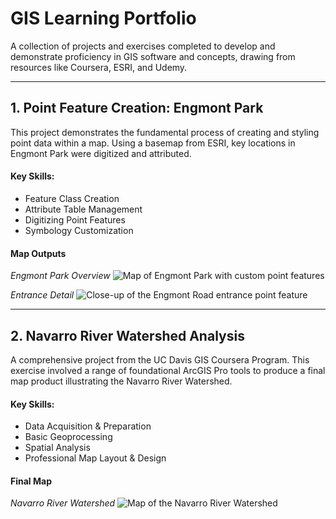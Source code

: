 # GIS Learning Portfolio

A collection of projects and exercises completed to develop and demonstrate proficiency in GIS software and concepts, drawing from resources like Coursera, ESRI, and Udemy.

---

## 1. Point Feature Creation: Engmont Park

This project demonstrates the fundamental process of creating and styling point data within a map. Using a basemap from ESRI, key locations in Engmont Park were digitized and attributed.

#### Key Skills:
-   Feature Class Creation
-   Attribute Table Management
-   Digitizing Point Features
-   Symbology Customization

#### Map Outputs

*Engmont Park Overview*
![Map of Engmont Park with custom point features](Engmont%20Park/Creating_Points_on_Map_Engmont_Park.png)

*Entrance Detail*
![Close-up of the Engmont Road entrance point feature](Engmont%20Park/Entrance_Closeup.png)

---

## 2. Navarro River Watershed Analysis

A comprehensive project from the UC Davis GIS Coursera Program. This exercise involved a range of foundational ArcGIS Pro tools to produce a final map product illustrating the Navarro River Watershed.

#### Key Skills:
-   Data Acquisition & Preparation
-   Basic Geoprocessing
-   Spatial Analysis
-   Professional Map Layout & Design

#### Final Map

*Navarro River Watershed*
![Map of the Navarro River Watershed](Navarro%20River%20Watershed/Navarro_River_Watershed_Ls.png)
